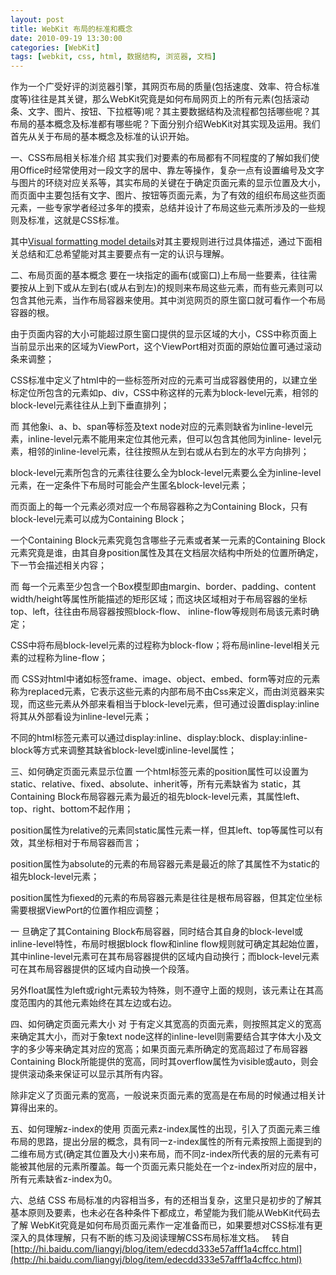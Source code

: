 ```yaml
---
layout: post
title: WebKit 布局的标准和概念
date: 2010-09-19 13:30:00
categories: [WebKit]
tags: [webkit, css, html, 数据结构, 浏览器, 文档]
---
```

作为一个广受好评的浏览器引擎，其网页布局的质量(包括速度、效率、符合标准度等)往往是其关键，那么WebKit究竟是如何布局网页上的所有元素(包括滚动条、文字、图片、按钮、下拉框等)呢？其主要数据结构及流程都包括哪些呢？其布局的基本概念及标准都有哪些呢？下面分别介绍WebKit对其实现及运用。我们首先从关于布局的基本概念及标准的认识开始。

一、CSS布局相关标准介绍
其实我们对要素的布局都有不同程度的了解如我们使用Office时经常使用对一段文字的居中、靠左等操作，复杂一点有设置编号及文字与图片的环绕对应关系等，其实布局的关键在于确定页面元素的显示位置及大小，而页面中主要包括有文字、图片、按钮等页面元素，为了有效的组织布局这些页面元素，一些专家学者经过多年的摸索，总结并设计了布局这些元素所涉及的一些规则及标准，这就是CSS标准。

其中[Visual formatting model details](http://www.w3.org/TR/CSS21/visudet.html#containing-block-details)对其主要规则进行过具体描述，通过下面相关总结和汇总希望能对其主要要点有一定的认识与理解。

二、布局页面的基本概念
要在一块指定的画布(或窗口)上布局一些要素，往往需要按从上到下或从左到右(或从右到左)的规则来布局这些元素，而有些元素则可以包含其他元素，当作布局容器来使用。其中浏览网页的原生窗口就可看作一个布局容器的根。

由于页面内容的大小可能超过原生窗口提供的显示区域的大小，CSS中称页面上当前显示出来的区域为ViewPort，这个ViewPort相对页面的原始位置可通过滚动条来调整；

CSS标准中定义了html中的一些标签所对应的元素可当成容器使用的，以建立坐标定位所包含的元素如p、div，CSS中称这样的元素为block-level元素，相邻的block-level元素往往从上到下垂直排列；

而 其他象i、a、b、span等标签及text node对应的元素则缺省为inline-level元素，inline-level元素不能用来定位其他元素，但可以包含其他同为inline- level元素，相邻的inline-level元素，往往按照从左到右或从右到左的水平方向排列；

block-level元素所包含的元素往往要么全为block-level元素要么全为inline-level元素，在一定条件下布局时可能会产生匿名block-level元素；

而页面上的每一个元素必须对应一个布局容器称之为Containing Block，只有block-level元素可以成为Containing Block；

一个Containing Block元素究竟包含哪些子元素或者某一元素的Containing Block元素究竟是谁，由其自身position属性及其在文档层次结构中所处的位置所确定，下一节会描述相关内容；

而 每一个元素至少包含一个Box模型即由margin、border、padding、content width/height等属性所能描述的矩形区域；而这块区域相对于布局容器的坐标top、left，往往由布局容器按照block-flow、 inline-flow等规则布局该元素时确定；

CSS中将布局block-level元素的过程称为block-flow；将布局inline-level相关元素的过程称为line-flow；

而 CSS对html中诸如标签frame、image、object、embed、form等对应的元素称为replaced元素，它表示这些元素的内部布局不由Css来定义，而由浏览器来实现，而这些元素从外部来看相当于block-level元素，但可通过设置display:inline将其从外部看设为inline-level元素；

不同的html标签元素可以通过display:inline、display:block、display:inline-block等方式来调整其缺省block-level或inline-level属性；

三、如何确定页面元素显示位置
一个html标签元素的position属性可以设置为static、relative、fixed、absolute、inherit等，所有元素缺省为 static，其Containing Block布局容器元素为最近的祖先block-level元素，其属性left、top、right、bottom不起作用；

position属性为relative的元素同static属性元素一样，但其left、top等属性可以有效，其坐标相对于布局容器而言；

position属性为absolute的元素的布局容器元素是最近的除了其属性不为static的祖先block-level元素；

position属性为fiexed的元素的布局容器元素是往往是根布局容器，但其定位坐标需要根据ViewPort的位置作相应调整；

一 旦确定了其Containing Block布局容器，同时结合其自身的block-level或inline-level特性，布局时根据block flow和inline flow规则就可确定其起始位置，其中inline-level元素可在其布局容器提供的区域内自动换行；而block-level元素可在其布局容器提供的区域内自动换一个段落。

另外float属性为left或right元素较为特殊，则不遵守上面的规则，该元素让在其高度范围内的其他元素始终在其左边或右边。

四、如何确定页面元素大小
对 于有定义其宽高的页面元素，则按照其定义的宽高来确定其大小，而对于象text node这样的inline-level则需要结合其字体大小及文字的多少等来确定其对应的宽高；如果页面元素所确定的宽高超过了布局容器 Containing Block所能提供的宽高，同时其overflow属性为visible或auto，则会提供滚动条来保证可以显示其所有内容。

除非定义了页面元素的宽高，一般说来页面元素的宽高是在布局的时候通过相关计算得出来的。

五、如何理解z-index的使用
页面元素z-index属性的出现，引入了页面元素三维布局的思路，提出分层的概念，具有同一z-index属性的所有元素按照上面提到的二维布局方式(确定其位置及大小)来布局，而不同z-index所代表的层的元素有可能被其他层的元素所覆盖。每一个页面元素只能处在一个z-index所对应的层中，所有元素缺省z-index为0。

六、总结
CSS 布局标准的内容相当多，有的还相当复杂，这里只是初步的了解其基本原则及要素，也未必在各种条件下都成立，希望能为我们能从WebKit代码去了解 WebKit究竟是如何布局页面元素作一定准备而已，如果要想对CSS标准有更深入的具体理解，只有不断的练习及阅读理解CSS布局标准文档。
 
转自[http://hi.baidu.com/liangyj/blog/item/edecdd333e57afff1a4cffcc.html](http://hi.baidu.com/liangyj/blog/item/edecdd333e57afff1a4cffcc.html)

